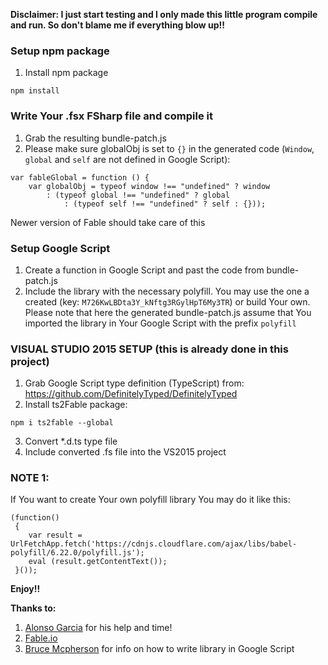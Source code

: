 ﻿**Disclaimer: I just start testing and I only made this little program compile and run. So don't blame me if everything blow up!!**

### Setup npm package
1. Install npm package
```
npm install
```
### Write Your .fsx FSharp file and compile it
1. Grab the resulting bundle-patch.js
2. Please make sure globalObj is set to ```{}``` in the generated code (```Window```, ```global``` and ```self``` are not defined in Google Script):
```
var fableGlobal = function () {
    var globalObj = typeof window !== "undefined" ? window
        : (typeof global !== "undefined" ? global
            : (typeof self !== "undefined" ? self : {}));
```
Newer version of Fable should take care of this

### Setup Google Script
1. Create a function in Google Script and past the code from bundle-patch.js
2. Include the library with the necessary polyfill. You may use the one a created (key: ```M726KwLBDta3Y_kNftg3RGylHpT6My3TR```) or build Your own.
   Please note that here the generated bundle-patch.js assume that You imported the library in Your Google Script with the prefix  ``` polyfill ```


### VISUAL STUDIO 2015 SETUP (this is already done in this project)
1. Grab Google Script type definition (TypeScript) from: https://github.com/DefinitelyTyped/DefinitelyTyped
2. Install ts2Fable package:
```
npm i ts2fable --global
```
3. Convert *.d.ts type file
3. Include converted .fs file into the VS2015 project

### NOTE 1:
If You want to create Your own polyfill library You may do it like this:
```
(function()
 {
    var result = UrlFetchApp.fetch('https://cdnjs.cloudflare.com/ajax/libs/babel-polyfill/6.22.0/polyfill.js');
    eval (result.getContentText());
 }());
```

__Enjoy!!__

__Thanks to:__
1. [Alonso Garcia](https://www.npmjs.com/~alfonsogarciacaro) for his help and time!
2. [Fable.io](http://http://fable.io/)
2. [Bruce Mcpherson](http://ramblings.mcpher.com/Home/excelquirks/gassnips/promisesappsscript) for info on how to write library in Google Script
	


